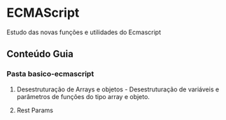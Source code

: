 # ECMAScript
Estudo das novas funções e utilidades do Ecmascript

## Conteúdo Guia

### Pasta basico-ecmascript

1. Desestruturação de Arrays e objetos - Desestruturação de variáveis e parâmetros de funções do tipo array e objeto.

2. Rest Params 